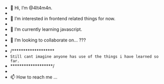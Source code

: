 - 👋 Hi, I’m @4lt4m4n.
- 
- 👀 I’m interested in frontend related things for now.
- 
- 🌱 I’m currently learning javascript.
- 
- 💞️ I’m looking to collaborate on... ??? 
- 
- /*******************
- `Still cant imagine anyone has use of the things i have learned so far.` 
- *******************/
- 
- 📫 How to reach me ...
